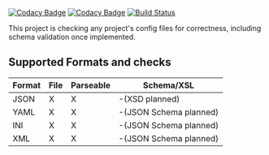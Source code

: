 [![Codacy Badge](https://api.codacy.com/project/badge/Grade/0841f476d70a40e181e7c42685ba979f)](https://www.codacy.com/app/Idrinth/config-check?utm_source=github.com&amp;utm_medium=referral&amp;utm_content=Idrinth/json-check&amp;utm_campaign=Badge_Grade)
[![Codacy Badge](https://api.codacy.com/project/badge/Coverage/0841f476d70a40e181e7c42685ba979f)](https://www.codacy.com/app/Idrinth/config-check?utm_source=github.com&utm_medium=referral&utm_content=Idrinth/json-check&utm_campaign=Badge_Coverage)
[![Build Status](https://travis-ci.org/Idrinth/config-check.svg?branch=master)](https://travis-ci.org/Idrinth/config-check)

This project is checking any project's config files for correctness, including schema validation once implemented.

## Supported Formats and checks

| Format | File | Parseable | Schema/XSL |
| ------------- | ------------- | ------------- | ------------- |
| JSON | X | X | -(XSD planned) |
| YAML | X | X | -(JSON Schema planned) |
| INI | X | X | -(JSON Schema planned) |
| XML | X | X | -(JSON Schema planned) |